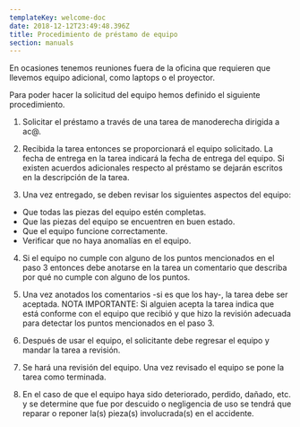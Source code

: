 ```yaml
---
templateKey: welcome-doc
date: 2018-12-12T23:49:48.396Z
title: Procedimiento de préstamo de equipo
section: manuals
---
```


En ocasiones tenemos reuniones fuera de la oficina que requieren que llevemos equipo adicional, como laptops o el proyector.

Para poder hacer la solicitud del equipo hemos definido el siguiente procedimiento.

1. Solicitar el préstamo a través de una tarea de manoderecha dirigida a ac@.

2. Recibida la tarea entonces se proporcionará el equipo solicitado. La fecha de entrega en la tarea indicará la fecha de entrega del equipo. Si existen acuerdos adicionales respecto al préstamo se dejarán escritos en la descripción de la tarea.

3. Una vez entregado, se deben revisar los siguientes aspectos del equipo:
* Que todas las piezas del equipo estén completas.
* Que las piezas del equipo se encuentren en buen estado.
* Que el equipo funcione correctamente.
* Verificar que no haya anomalías en el equipo.

4. Si el equipo no cumple con alguno de los puntos mencionados en el paso 3 entonces debe anotarse en la tarea un comentario que describa por qué no cumple con alguno de los puntos.

5. Una vez anotados los comentarios -si es que los hay-, la tarea debe ser aceptada. NOTA IMPORTANTE: Si alguien acepta la tarea indica que está conforme con el equipo que recibió y que hizo la revisión adecuada para detectar los puntos mencionados en el paso 3.

6. Después de usar el equipo, el solicitante debe regresar el equipo y mandar la tarea a revisión.

7. Se hará una revisión del equipo. Una vez revisado el equipo se pone la tarea como terminada.

8. En el caso de que el equipo haya sido deteriorado, perdido, dañado, etc. y se determine que fue por descuido o negligencia de uso se tendrá que reparar o reponer la(s) pieza(s) involucrada(s) en el accidente.
